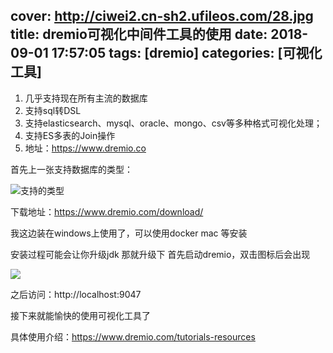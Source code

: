 cover: http://ciwei2.cn-sh2.ufileos.com/28.jpg
title: dremio可视化中间件工具的使用
date: 2018-09-01 17:57:05
tags: [dremio]
categories: [可视化工具]
---
1. 几乎支持现在所有主流的数据库
2. 支持sql转DSL
3. 支持elasticsearch、mysql、oracle、mongo、csv等多种格式可视化处理；
4. 支持ES多表的Join操作
5. 地址：https://www.dremio.co
<!--more-->
首先上一张支持数据库的类型：

![支持的类型](/images/可视化工具.png)

下载地址：https://www.dremio.com/download/

我这边装在windows上使用了，可以使用docker mac 等安装

安装过程可能会让你升级jdk 那就升级下
首先启动dremio，双击图标后会出现

![](/images/启动.jpg)

之后访问：http://localhost:9047

接下来就能愉快的使用可视化工具了

具体使用介绍：https://www.dremio.com/tutorials-resources